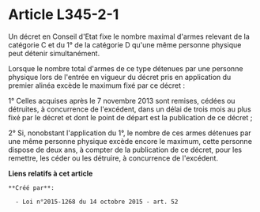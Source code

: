 # Article L345-2-1

Un  décret en Conseil d'Etat fixe le nombre maximal d'armes relevant de la  catégorie C et du 1° de la catégorie D qu'une
même personne physique  peut détenir simultanément.

Lorsque le nombre total d'armes de ce type  détenues par une personne physique lors de l'entrée en vigueur du décret  pris en
application du premier alinéa excède le maximum fixé par ce  décret :

1° Celles acquises après le 7 novembre 2013  sont remises, cédées ou détruites, à concurrence de l'excédent, dans un  délai
de trois mois au plus fixé par le décret et dont le point de  départ est la publication de ce décret ;

2° Si, nonobstant l'application du 1°, le  nombre de ces armes détenues par une même personne physique excède  encore le
maximum, cette personne dispose de deux ans, à compter de la  publication de ce décret, pour les remettre, les céder ou les
détruire, à  concurrence de l'excédent.

**Liens relatifs à cet article**

	**Créé par**:

	  - Loi n°2015-1268 du 14 octobre 2015 - art. 52
